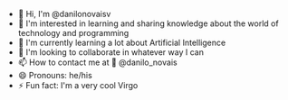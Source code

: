 - 👋 Hi, I'm @danilonovaisv
- 👀 I'm interested in learning and sharing knowledge about the world of technology and programming
- 🌱 I'm currently learning a lot about Artificial Intelligence
- 💞️ I'm looking to collaborate in whatever way I can
- 📫 How to contact me at 📸 @danilo_novais
- 😄 Pronouns: he/his
- ⚡ Fun fact: I'm a very cool Virgo

<!---
danilonovaisv/danilonovaisv is a ✨ special ✨ repository because its `README.md` (this file) appears on your GitHub profile.
You can click the Preview link to take a look at your changes.
--->
